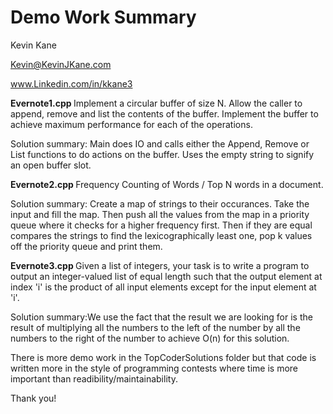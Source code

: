 <h1>Demo Work Summary </h1>

Kevin Kane

Kevin@KevinJKane.com

www.Linkedin.com/in/kkane3

<b> Evernote1.cpp </b>
Implement a circular buffer of size N. Allow the caller to append, remove and list the contents of the buffer. Implement the buffer to achieve maximum performance for each of the operations.

Solution summary: Main does IO and calls either the Append, Remove or List functions to do actions on the buffer. Uses the empty string to signify an open buffer slot.

<b> Evernote2.cpp </b>
Frequency Counting of Words / Top N words in a document.

Solution summary: Create a map of strings to their occurances. Take the input and fill the map.
Then push all the values from the map in a priority queue where it checks for a higher frequency first.
Then if they are equal compares the strings to find the lexicographically least one, pop k values off the priority queue and print them.

<b> Evernote3.cpp </b>
Given a list of integers, your task is to write a program to output an integer-valued list of equal length such that the output element at index 'i' is the product of all input elements except for the input element at 'i'.

Solution summary:We use the fact that the result we are looking for is the result of multiplying all the numbers to the left of the number by all the numbers to the right of the number to achieve O(n) for this solution.

There is more demo work in the TopCoderSolutions folder but that code is written more in the style of programming contests where time is more important than readibility/maintainability.

Thank you!

